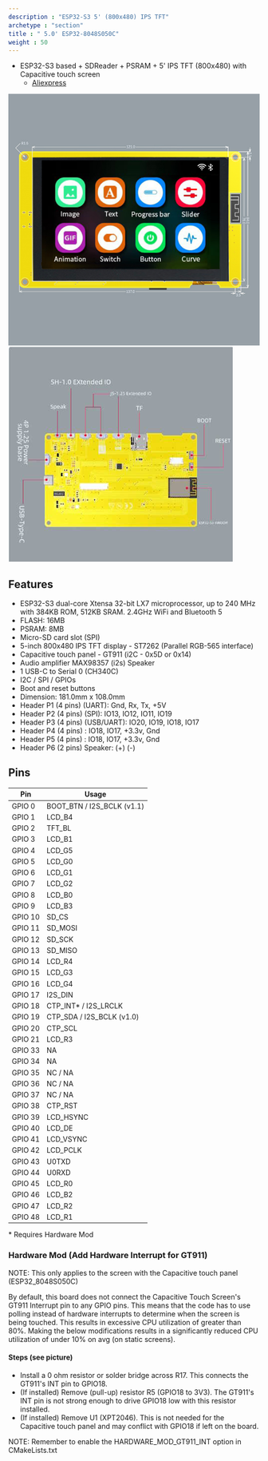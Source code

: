 ```yaml
---
description : "ESP32-S3 5' (800x480) IPS TFT"
archetype : "section"
title : " 5.0' ESP32-8048S050C"
weight : 50
---
```


* ESP32-S3 based + SDReader + PSRAM + 5' IPS TFT (800x480) with Capacitive touch screen
  * [Aliexpress](https://www.aliexpress.com/item/1005004952694042.html)

![image](front.jpg?width=400px)
![image](back.jpg?width=400px)


## Features
* ESP32-S3 dual-core Xtensa 32-bit LX7 microprocessor, up to 240 MHz with 384KB ROM, 512KB SRAM. 2.4GHz WiFi and Bluetooth 5
* FLASH: 16MB
* PSRAM: 8MB
* Micro-SD card slot (SPI)
* 5-inch 800x480 IPS TFT display - ST7262 (Parallel RGB-565 interface)
* Capacitive touch panel - GT911 (i2C - 0x5D or 0x14)
* Audio amplifier MAX98357 (i2s) Speaker
* 1 USB-C to Serial 0 (CH340C)
* I2C / SPI / GPIOs
* Boot and reset buttons
* Dimension: 181.0mm x 108.0mm
* Header P1 (4 pins) (UART): Gnd, Rx, Tx, +5V
* Header P2 (4 pins) (SPI): IO13, IO12, IO11, IO19
* Header P3 (4 pins) (USB/UART): IO20, IO19, IO18, IO17
* Header P4 (4 pins) : IO18, IO17, +3.3v, Gnd
* Header P5 (4 pins) : IO18, IO17, +3.3v, Gnd 
* Header P6 (2 pins) Speaker: (+) (-)

## Pins
Pin | Usage
----|-----
GPIO 0 | BOOT_BTN / I2S_BCLK (v1.1)
GPIO 1 | LCD_B4
GPIO 2 | TFT_BL
GPIO 3 | LCD_B1
GPIO 4 | LCD_G5
GPIO 5 | LCD_G0
GPIO 6 | LCD_G1
GPIO 7 | LCD_G2
GPIO 8 | LCD_B0
GPIO 9 | LCD_B3
GPIO 10 | SD_CS
GPIO 11 | SD_MOSI
GPIO 12 | SD_SCK
GPIO 13 | SD_MISO
GPIO 14 | LCD_R4
GPIO 15 | LCD_G3
GPIO 16 | LCD_G4
GPIO 17 | I2S_DIN
GPIO 18 | CTP_INT* / I2S_LRCLK
GPIO 19 | CTP_SDA / I2S_BCLK (v1.0)
GPIO 20 | CTP_SCL
GPIO 21 | LCD_R3
GPIO 33 | NA
GPIO 34 | NA
GPIO 35 | NC / NA
GPIO 36 | NC / NA
GPIO 37 | NC / NA
GPIO 38 | CTP_RST
GPIO 39 | LCD_HSYNC
GPIO 40 | LCD_DE
GPIO 41 | LCD_VSYNC
GPIO 42 | LCD_PCLK
GPIO 43 | U0TXD
GPIO 44 | U0RXD
GPIO 45 | LCD_R0
GPIO 46 | LCD_B2
GPIO 47 | LCD_R2
GPIO 48 | LCD_R1

\* Requires Hardware Mod

### Hardware Mod (Add Hardware Interrupt for GT911)
NOTE: This only applies to the screen with the Capacitive touch panel (ESP32_8048S050C)

By default, this board does not connect the Capacitive Touch Screen's GT911 Interrupt pin to any GPIO pins.  This means that the code has to use polling  instead of hardware interrupts to determine when the screen is being touched.  This results in excessive CPU utilization of greater than 80%.  Making the below modifications results in a significantly reduced CPU utilization of under 10% on avg (on static screens).

#### Steps (see picture)
* Install a 0 ohm resistor or solder bridge across R17.  This connects the GT911's INT pin to GPIO18.
* (If installed) Remove (pull-up) resistor R5 (GPIO18 to 3V3).  The GT911's INT pin is not strong enough to drive GPIO18 low with this resistor installed.
* (If installed) Remove U1 (XPT2046).  This is not needed for the Capacitive touch panel and may conflict with GPIO18 if left on the board.

NOTE: Remember to enable the HARDWARE_MOD_GT911_INT option in CMakeLists.txt
